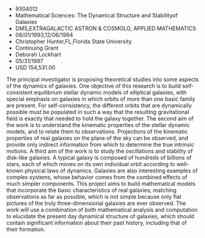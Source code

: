 
* 9304012
* Mathematical Sciences: The Dynamical Structure and Stabilityof Galaxies
* DMS,EXTRAGALACTIC ASTRON & COSMOLO, APPLIED MATHEMATICS
* 06/01/1993,12/06/1994
* Christopher Hunter,FL,Florida State University
* Continuing Grant
* Deborah Lockhart
* 05/31/1997
* USD 154,531.00

The principal investigator is proposing theoretical studies into some aspects
of the dynamics of galaxies. One objective of this research is to build self-
consistent equilibrium stellar dynamic models of elliptical galaxies, with
special emphasis on galaxies in which orbits of more than one basic family are
present. For self-consistency, the different orbits that are dynamically
possible must be populated in such a way that the resulting gravitational field
is exactly that needed to hold the galaxy together. The second aim of the work
is to understand the kinematic properties of the stellar dynamic models, and to
relate them to observations. Projections of the kinematic properties of real
galaxies on the plane of the sky can be observed, and provide only indirect
information from which to determine the true intrinsic motions. A third aim of
the work is to study the oscillations and stability of disk-like galaxies. A
typical galaxy is composed of hundreds of billions of stars, each of which moves
on its own individual orbit according to well-known physical laws of dynamics.
Galaxies are also interesting examples of complex systems, whose behavior comes
from the combined effects of much simpler components. This project aims to build
mathematical models that incorporate the basic characteristics of real galaxies,
matching observations as far as possible, which is not simple because only flat
pictures of the truly three-dimensional galaxies are ever observed. The work
will use a combination of both mathematical analysis and computation to
elucidate the present day dynamical structure of galaxies, which should contain
significant information about their past history, including that of their
formation.
